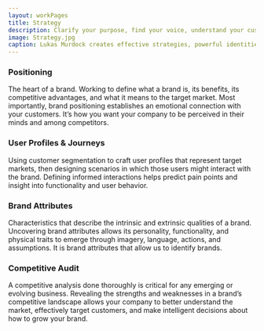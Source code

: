 ```yaml
---
layout: workPages
title: Strategy
description: Clarify your purpose, find your voice, understand your customers, and define your goals.
image: Strategy.jpg
caption: Lukas Murdock creates effective strategies, powerful identities and memorable experiences.
---
```


### Positioning
The heart of a brand. Working to define what a brand is, its benefits, its competitive advantages, and what it means to the target market. Most importantly, brand positioning establishes an emotional connection with your customers. It’s how you want your company to be perceived in their minds and among competitors.

### User Profiles & Journeys
Using customer segmentation to craft user profiles that represent target markets, then designing scenarios in which those users might interact with the brand. Defining informed interactions helps predict pain points and insight into functionality and user behavior.

### Brand Attributes
Characteristics that describe the intrinsic and extrinsic qualities of a brand. Uncovering brand attributes allows its personality, functionality, and physical traits to emerge through imagery, language, actions, and assumptions. It is brand attributes that allow us to identify brands.

### Competitive Audit
A competitive analysis done thoroughly is critical for any emerging or evolving business. Revealing the strengths and weaknesses in a brand’s competitive landscape allows your company to better understand the market, effectively target customers, and make intelligent decisions about how to grow your brand.